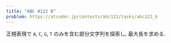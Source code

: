 ```yaml
---
title: "ABC #122 B"
problem: https://atcoder.jp/contests/abc122/tasks/abc122_b
---
```

正規表現で `A`, `C`, `G`, `T` のみを含む部分文字列を探索し, 最大長を求める.
